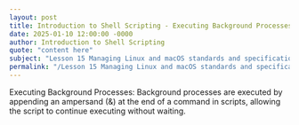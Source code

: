 ```yaml
---
layout: post
title: Introduction to Shell Scripting - Executing Background Processes
date: 2025-01-10 12:00:00 -0000
author: Introduction to Shell Scripting
quote: "content here"
subject: "Lesson 15 Managing Linux and macOS standards and specifications"
permalink: "/Lesson 15 Managing Linux and macOS standards and specifications/Introduction to Shell Scripting/Introduction to Shell Scripting - Executing Background Processes"
---
```


Executing Background Processes: Background processes are executed by appending an ampersand (&) at the end of a command in scripts, allowing the script to continue executing without waiting.

